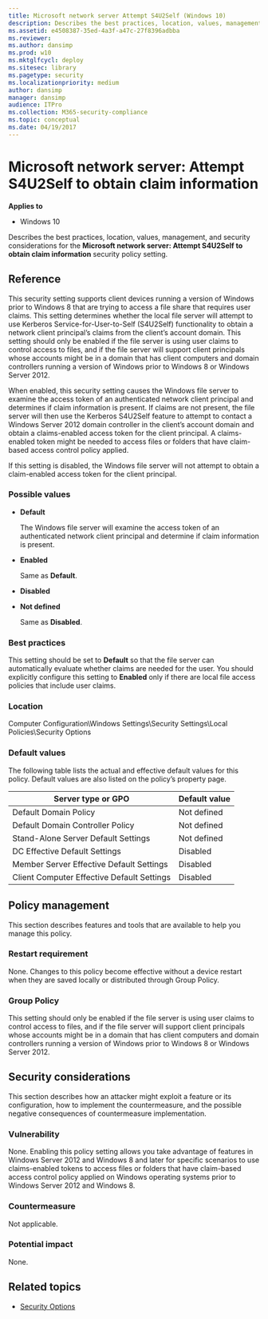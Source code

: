```yaml
---
title: Microsoft network server Attempt S4U2Self (Windows 10)
description: Describes the best practices, location, values, management, and security considerations for the Microsoft network server Attempt S4U2Self to obtain claim information security policy setting.
ms.assetid: e4508387-35ed-4a3f-a47c-27f8396adbba
ms.reviewer: 
ms.author: dansimp
ms.prod: w10
ms.mktglfcycl: deploy
ms.sitesec: library
ms.pagetype: security
ms.localizationpriority: medium
author: dansimp
manager: dansimp
audience: ITPro
ms.collection: M365-security-compliance
ms.topic: conceptual
ms.date: 04/19/2017
---
```


# Microsoft network server: Attempt S4U2Self to obtain claim information

**Applies to**
-   Windows 10

Describes the best practices, location, values, management, and security considerations for the **Microsoft network server: Attempt S4U2Self to obtain claim information** security policy setting.

## Reference

This security setting supports client devices running a version of Windows prior to Windows 8 that are trying to access a file share that requires user claims. This setting determines whether the local file server will attempt to use Kerberos Service-for-User-to-Self (S4U2Self) functionality to obtain a network client principal’s claims from the client’s account domain. This setting should only be enabled if the file server is using user claims to control access to files, and if the file server will support client principals whose accounts might be in a domain that has client computers 
and domain controllers running a version of Windows prior to Windows 8 or Windows Server 2012.

When enabled, this security setting causes the Windows file server to examine the access token of an authenticated network client principal and determines if claim information is present. If claims are not present, the file server will then use the Kerberos S4U2Self feature to attempt to contact a Windows Server 2012 domain controller in the client’s account domain and obtain a claims-enabled access token for the client principal. A claims-enabled token might be needed to access files or folders that have claim-based access control policy applied.

If this setting is disabled, the Windows file server will not attempt to obtain a claim-enabled access token for the client principal.

### Possible values

-   **Default**

    The Windows file server will examine the access token of an authenticated network client principal and determine if claim information is present.

-   **Enabled**

    Same as **Default**.

-   **Disabled**

-   **Not defined**

    Same as **Disabled**.

### Best practices

This setting should be set to **Default** so that the file server can automatically evaluate whether claims are needed for the user. You should explicitly configure this setting to **Enabled** only if there are local file access policies that include user claims.

### Location

Computer Configuration\\Windows Settings\\Security Settings\\Local Policies\\Security Options

### Default values

The following table lists the actual and effective default values for this policy. Default values are also listed on the policy’s property page.

| Server type or GPO | Default value |
| - | - |
| Default Domain Policy| Not defined| 
| Default Domain Controller Policy | Not defined| 
| Stand-Alone Server Default Settings | Not defined| 
| DC Effective Default Settings | Disabled| 
| Member Server Effective Default Settings | Disabled| 
| Client Computer Effective Default Settings| Disabled| 
 
## Policy management

This section describes features and tools that are available to help you manage this policy.

### Restart requirement

None. Changes to this policy become effective without a device restart when they are saved locally or distributed through Group Policy.

### Group Policy

This setting should only be enabled if the file server is using user claims to control access to files, and if the file server will support client principals whose accounts might be in a domain that has client computers and domain controllers running a version of Windows prior to Windows 8 or Windows Server 2012.

## Security considerations

This section describes how an attacker might exploit a feature or its configuration, how to implement the countermeasure, and the possible negative consequences of countermeasure implementation.

### Vulnerability

None. Enabling this policy setting allows you take advantage of features in Windows Server 2012 and Windows 8 and later for specific scenarios to use claims-enabled tokens to access files or folders that have claim-based access control policy applied on Windows operating systems prior to Windows Server 2012 
and Windows 8.

### Countermeasure

Not applicable.

### Potential impact

None.

## Related topics

- [Security Options](security-options.md)
